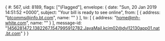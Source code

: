 {
  #: 567,
  uid: 8189,
  flags: ["\Flagged"],
  envelope: {
    date: "Sun, 20 Jan 2019 14:51:52 +0000",
    subject: "Your bill is ready to see online",
    from: [
      {
        address: "btcomms@info.bt.com",
        name: ""
      }
    ],
    to: [
      {
        address: "home@mh-white.com",
        name: ""
      }
    ],
    message-id: "<1456281472.1382267.1547995912782.JavaMail.kcim02@dyl12130app01.nat.bt.com>"
  }
}
